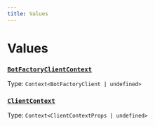 ```yaml
---
title: Values
---
```

# Values 

### [`BotFactoryClientContext`](https://github.com/dxos/protocols/blob/main/packages/sdk/react-client/src/hooks/bot-factory/useBotFactoryClient.ts#L12)
Type: `Context<BotFactoryClient | undefined>`
### [`ClientContext`](https://github.com/dxos/protocols/blob/main/packages/sdk/react-client/src/hooks/client/context.ts#L13)
Type: `Context<ClientContextProps | undefined>`